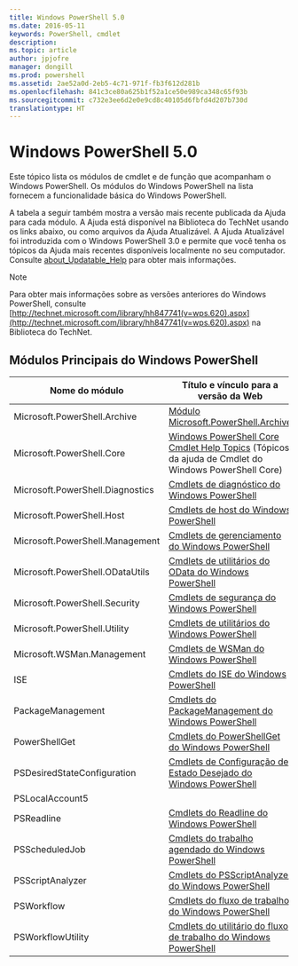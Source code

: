 ```yaml
---
title: Windows PowerShell 5.0
ms.date: 2016-05-11
keywords: PowerShell, cmdlet
description: 
ms.topic: article
author: jpjofre
manager: dongill
ms.prod: powershell
ms.assetid: 2ae52a0d-2eb5-4c71-971f-fb3f612d281b
ms.openlocfilehash: 841c3ce80a625b1f52a1ce50e989ca348c65f93b
ms.sourcegitcommit: c732e3ee6d2e0e9cd8c40105d6fbfd4d207b730d
translationtype: HT
---
```

# <a name="windows-powershell-50"></a>Windows PowerShell 5.0
Este tópico lista os módulos de cmdlet e de função que acompanham o Windows PowerShell. Os módulos do Windows PowerShell na lista fornecem a funcionalidade básica do Windows PowerShell.

A tabela a seguir também mostra a versão mais recente publicada da Ajuda para cada módulo. A Ajuda está disponível na Biblioteca do TechNet usando os links abaixo, ou como arquivos da Ajuda Atualizável. A Ajuda Atualizável foi introduzida com o Windows PowerShell 3.0 e permite que você tenha os tópicos da Ajuda mais recentes disponíveis localmente no seu computador. Consulte [about_Updatable_Help](http://technet.microsoft.com/library/hh847735.aspx) para obter mais informações.

> [!NOTE]
> Para obter mais informações sobre as versões anteriores do Windows PowerShell, consulte [http://technet.microsoft.com/library/hh847741(v=wps.620).aspx](http://technet.microsoft.com/library/hh847741(v=wps.620).aspx) na Biblioteca do TechNet.

## <a name="windows-powershell-core-modules"></a>Módulos Principais do Windows PowerShell

|Nome do módulo|Título e vínculo para a versão da Web|Última versão|
|---------------|---------------------------------|------------------|
|Microsoft.PowerShell.Archive|[Módulo Microsoft.PowerShell.Archive](Microsoft.PowerShell.Archive-Module.md)|5.0.1.0|
|Microsoft.PowerShell.Core|[Windows PowerShell Core Cmdlet Help Topics](https://technet.microsoft.com/en-us/library/416b758e-e714-407f-bb6e-4d4e9112be95) (Tópicos da ajuda de Cmdlet do Windows PowerShell Core)|5.0.1.0|
|Microsoft.PowerShell.Diagnostics|[Cmdlets de diagnóstico do Windows PowerShell](http://technet.microsoft.com/library/792C093D-2DAA-4A9D-96CF-A30A9A9595B4)|5.0.1.0|
|Microsoft.PowerShell.Host|[Cmdlets de host do Windows PowerShell](http://technet.microsoft.com/library/E1957183-3E3C-481F-B604-F58550D42C4C)|5.0.1.0|
|Microsoft.PowerShell.Management|[Cmdlets de gerenciamento do Windows PowerShell](http://technet.microsoft.com/library/A7DCE904-3284-4CBD-8AF4-9B660E0F8CF4)|5.0.1.0|
|Microsoft.PowerShell.ODataUtils|[Cmdlets de utilitários do OData do Windows PowerShell](http://technet.microsoft.com/library/dn818911(v=wps.640).aspx)|5.0.1.0|
|Microsoft.PowerShell.Security|[Cmdlets de segurança do Windows PowerShell](http://technet.microsoft.com/library/3D94A738-3A83-4BD3-8937-E518890D576F)|5.0.1.0|
|Microsoft.PowerShell.Utility|[Cmdlets de utilitários do Windows PowerShell](http://technet.microsoft.com/library/E5764DA6-8961-4320-B733-F460F3E6F730)|5.0.1.0|
|Microsoft.WSMan.Management|[Cmdlets de WSMan do Windows PowerShell](http://technet.microsoft.com/library/F0905869-019D-42B5-94FE-6457A182BA57)|5.0.1.0|
|ISE|[Cmdlets do ISE do Windows PowerShell](http://technet.microsoft.com/library/7F6F1CD2-2409-47C0-8BED-72FFC88DE104)|5.0.1.0|
|PackageManagement|[Cmdlets do PackageManagement do Windows PowerShell](http://technet.microsoft.com/library/dn890951.aspx)|5.0.1.0|
|PowerShellGet|[Cmdlets do PowerShellGet do Windows PowerShell](http://technet.microsoft.com/library/dn835097.aspx)|5.0.1.0|
|PSDesiredStateConfiguration|[Cmdlets de Configuração de Estado Desejado do Windows PowerShell](https://technet.microsoft.com/en-US/library/dn521624.aspx)|5.0.1.0|
|PSLocalAccount5||5.0.1.0|
|PSReadline|[Cmdlets do Readline do Windows PowerShell](https://technet.microsoft.com/en-US/library/mt560330)|5.0.1.0|
|PSScheduledJob|[Cmdlets do trabalho agendado do Windows PowerShell](http://technet.microsoft.com/library/DE2215F0-B525-4F65-A059-480B786C6B11)|5.0.1.0|
|PSScriptAnalyzer|[Cmdlets do PSScriptAnalyzer do Windows PowerShell](http://technet.microsoft.com/library/dn927161.aspx)|5.0.1.0|
|PSWorkflow|[Cmdlets do fluxo de trabalho do Windows PowerShell](http://technet.microsoft.com/library/A6B6D03A-6FDF-478A-B08A-0C145AB690BD)|5.0.1.0|
|PSWorkflowUtility|[Cmdlets do utilitário do fluxo de trabalho do Windows PowerShell](http://technet.microsoft.com/library/D33B1B65-7140-431C-9A70-F768D025074A)|5.0.1.0|

